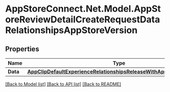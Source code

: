 # AppStoreConnect.Net.Model.AppStoreReviewDetailCreateRequestDataRelationshipsAppStoreVersion

## Properties

Name | Type | Description | Notes
------------ | ------------- | ------------- | -------------
**Data** | [**AppClipDefaultExperienceRelationshipsReleaseWithAppStoreVersionData**](AppClipDefaultExperienceRelationshipsReleaseWithAppStoreVersionData.md) |  | 

[[Back to Model list]](../README.md#documentation-for-models) [[Back to API list]](../README.md#documentation-for-api-endpoints) [[Back to README]](../README.md)

